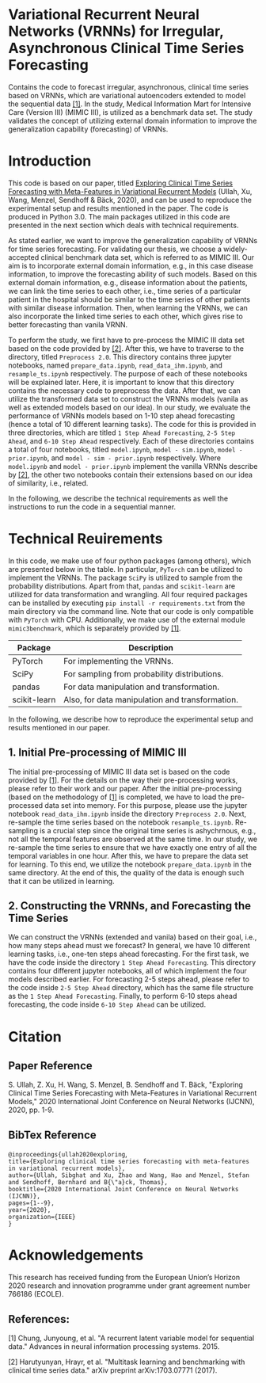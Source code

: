 
# Variational Recurrent Neural Networks (VRNNs) for Irregular, Asynchronous Clinical Time Series Forecasting
Contains the code to forecast irregular, asynchronous, clinical time series based on VRNNs, which are variational autoencoders extended to
model the sequential data [[1]](#1). In the study, Medical Information Mart for Intensive Care (Version III) (MIMIC III), is utilized as a benchmark data set.
The study validates the concept of utilizing  external domain information to improve the generalization capability (forecasting) of VRNNs.

# Introduction
This code is based on our paper, titled [Exploring Clinical Time Series Forecasting with
Meta-Features in Variational Recurrent Models](https://ieeexplore.ieee.org/abstract/document/92072545) (Ullah, Xu, Wang, Menzel, Sendhoff & Bäck, 2020), and can be used to reproduce the experimental setup and results mentioned in the paper. The code is produced in Python 3.0. The main packages utilized in this code are presented in the next section which deals with technical requirements. 

As stated earlier, we want to improve the generalization capability of VRNNs for time series forecasting. For validating our thesis, we choose a widely-accepted clinical
benchmark data set, which is referred to as MIMIC III. Our aim is to incorporate external domain information, e.g., in this case disease information, to improve the forecasting ability of such models. Based on this external domain information, e.g., disease information about the patients, we can link the time series to each other, i.e., time series of a particular patient in the hospital should be similar to the time series of other patients with similar disease information. Then, when learning the VRNNs, we can also
incorporate the linked time series to each other, which gives rise to better forecasting than vanila VRNN.

To perform the study, we first have to pre-process the MIMIC III data set based on the code provided by [[2]](#2). After this, we have to traverse to the
directory, titled `Preprocess 2.0`. This directory contains three jupyter notebooks, named `prepare_data.ipynb`, `read_data_ihm.ipynb`, and `resample_ts.ipynb` respectively. 
The purpose of each of these notebooks will be explained later. Here, it is important to know that this directory contains the necessary code to preprocess the data.
After that, we can utilize the transformed data set to construct the VRNNs models (vanila as well as extended models based on our idea).
In our study, we evaluate the performance of VRNNs models based on 1-10 step ahead forecasting (hence a total of 10 different learning tasks).
The code for this is provided in three directories, which  are titled `1 Step Ahead Forecasting`, `2-5 Step Ahead`, and `6-10 Step Ahead` respectively. 
Each of these directories contains a total of four notebooks, titled `model.ipynb`, `model - sim.ipynb`, `model - prior.ipynb`, and `model - sim - prior.ipynb` respectively. 
Where `model.ipynb` and `model - prior.ipynb` implement the vanilla VRNNs describe by [[2]](#2), the other two notebooks contain their extensions based on our idea of similarity, i.e., related.

In the following, we describe the technical requirements as well the instructions to run the code in a sequential manner.

# Technical Reuirements
In this code, we make use of four python packages (among others), which are presented below in the table.
In particular, `PyTorch` can be utilized to implement the VRNNs.
The package `SciPy` is utilized to sample from the probability distributions.
Apart from that, `pandas` and `scikit-learn` are utilized for data transformation and wrangling. 
All four required packages can be installed by executing `pip install -r requirements.txt` from the main directory via the command line.
Note that our code is only compatible with `PyTorch` with CPU. 
Additionally, we make use of the external module `mimic3benchmark`, which is separately provided by [[1]](#1).

| Package | Description |
| --- | --- |
| PyTorch | For implementing the VRNNs.  |
| SciPy | For sampling from probability distributions. |
| pandas | For data manipulation and transformation. |
| scikit-learn | Also, for data manipulation and transformation. |

In the following, we describe how to reproduce the experimental setup and results mentioned in our paper.

## 1. Initial Pre-processing of MIMIC III 
The initial pre-processing of MIMIC III data set is based on the code provided by [[1]](#1). For the details on the way their pre-processing works, please refer to their work
and our paper. After the initial pre-processing (based on the methodology of [[1]](#1) is completed, we have to load the pre-processed data set into memory.
For this purpose, please use the jupyter notebook `read_data_ihm.ipynb` inside the directory `Preprocess 2.0`. Next, re-sample the time series based on the notebook 
`resample_ts.ipynb`. Re-sampling is a crucial step since the original time series is ashychrnous, e.g., not all the temporal features are observed at the same time.
In our study, we re-sample the time series to ensure that we have exactly one entry of all the temporal variables in one hour. After this, we have to prepare the
data set for learning. To this end, we utilize the notebook `prepare_data.ipynb` in the same directory.
At the end of this, the quality of the data is enough such that it can be utilized in learning.

## 2. Constructing the VRNNs, and Forecasting the Time Series
We can construct the VRNNs (extended and vanila) based on their goal, i.e., how many steps ahead must we forecast?
In general, we have 10 different learning tasks, i.e., one-ten steps ahead forecasting.
For the first task, we have the code inside the directory `1 Step Ahead Forecasting`. 
This directory contains four different jupyter notebooks, all of which implement the four models described earlier.
For forecasting 2-5 steps ahead, please refer to the code inside `2-5 Step Ahead` directory, which has the same file structure as the  `1 Step Ahead Forecasting`.
Finally, to perform 6-10 steps ahead forecasting, the code inside `6-10 Step Ahead` can be utilized.

# Citation
## Paper Reference
S. Ullah, Z. Xu, H. Wang, S. Menzel, B. Sendhoff and T. Bäck, "Exploring Clinical Time Series Forecasting with Meta-Features in Variational Recurrent Models," 2020 International Joint Conference on Neural Networks (IJCNN), 2020, pp. 1-9.
## BibTex Reference
`@inproceedings{ullah2020exploring`,\
  `title={Exploring clinical time series forecasting with meta-features in variational recurrent models},`\
  `author={Ullah, Sibghat and Xu, Zhao and Wang, Hao and Menzel, Stefan and Sendhoff, Bernhard and B{\"a}ck, Thomas},`\
  `booktitle={2020 International Joint Conference on Neural Networks (IJCNN)},`\
  `pages={1--9},`\
  `year={2020},`\
  `organization={IEEE}`\
`}`

# Acknowledgements
This research has received funding from the European Union’s Horizon 2020 research and innovation programme under grant agreement number 766186 (ECOLE).

## References:
<a id="1">[1]</a> 
Chung, Junyoung, et al. "A recurrent latent variable model for sequential data." Advances in neural information processing systems. 2015.

<a id="2">[2]</a> 
Harutyunyan, Hrayr, et al. "Multitask learning and benchmarking with clinical time series data." arXiv preprint arXiv:1703.07771 (2017).
